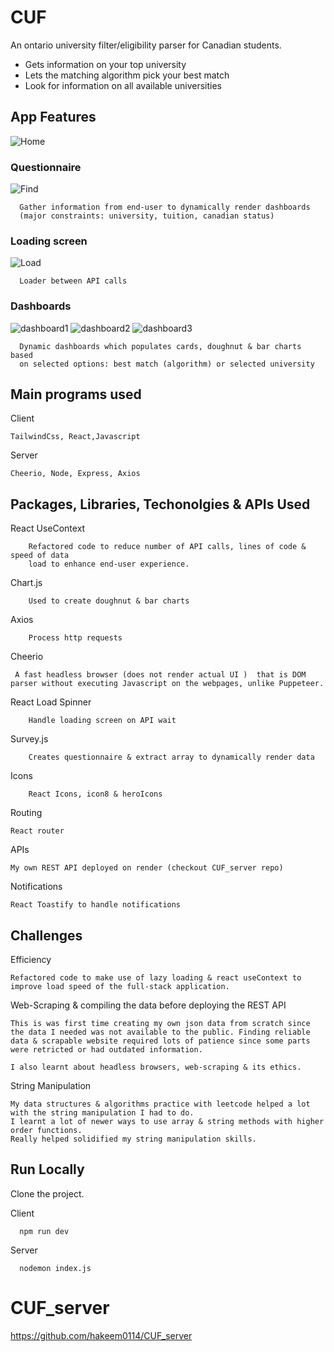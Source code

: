 # CUF 

An ontario university filter/eligibility parser for Canadian students.

- Gets information on your top university
- Lets the matching algorithm pick your best match
- Look for information on all available universities


## App Features
![Home](./src/assets/readmeAssets/homeReadme.png "Home")


### Questionnaire
![Find](./src/assets/readmeAssets/findReadme.png "Find")

```
  Gather information from end-user to dynamically render dashboards 
  (major constraints: university, tuition, canadian status)
```

### Loading screen
![Load](./src/assets/readmeAssets/loaderReadme.png "Load")

```
  Loader between API calls
```

### Dashboards
![dashboard1](./src/assets/readmeAssets/dashboard1Readme.png "dashboard1")
![dashboard2](./src/assets/readmeAssets/dashboard2Readme.png "dashboard2")
![dashboard3](./src/assets/readmeAssets/dashboard3Readme.png "dashboard3")
```
  Dynamic dashboards which populates cards, doughnut & bar charts based 
  on selected options: best match (algorithm) or selected university
```


## Main programs used

Client
```
TailwindCss, React,Javascript

``` 

Server
```
Cheerio, Node, Express, Axios

``` 

## Packages, Libraries, Techonolgies & APIs Used

React UseContext
```
    Refactored code to reduce number of API calls, lines of code & speed of data
    load to enhance end-user experience. 
```

Chart.js
```
    Used to create doughnut & bar charts
```
Axios
```
    Process http requests
```
Cheerio
```
 A fast headless browser (does not render actual UI )  that is DOM parser without executing Javascript on the webpages, unlike Puppeteer.
```
React Load Spinner
```
    Handle loading screen on API wait
```
Survey.js
```
    Creates questionnaire & extract array to dynamically render data
```
Icons
```
    React Icons, icon8 & heroIcons
```

Routing
```
React router
```

APIs
```
My own REST API deployed on render (checkout CUF_server repo)
```


Notifications
```
React Toastify to handle notifications
```



## Challenges

Efficiency 
```
Refactored code to make use of lazy loading & react useContext to improve load speed of the full-stack application.
```

Web-Scraping & compiling the data before deploying the REST API
```
This is was first time creating my own json data from scratch since the data I needed was not available to the public. Finding reliable data & scrapable website required lots of patience since some parts were retricted or had outdated information.

I also learnt about headless browsers, web-scraping & its ethics.
```

String Manipulation
```
My data structures & algorithms practice with leetcode helped a lot with the string manipulation I had to do.
I learnt a lot of newer ways to use array & string methods with higher order functions. 
Really helped solidified my string manipulation skills.
```
## Run Locally

Clone the project.

Client
```
  npm run dev
```

Server
```
  nodemon index.js
```

# CUF_server
https://github.com/hakeem0114/CUF_server